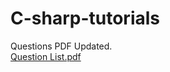 # C-sharp-tutorials
Questions PDF Updated. <br>
<a href = "https://github.com/damithadev/C-sharp-tutorials/blob/e74678d5a4477182b5d7a239d3b711d64c9f1524/Question%20List.pdf">Question List.pdf </a>
